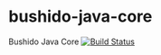 # bushido-java-core
Bushido Java Core 
[![Build Status](https://travis-ci.org/bushidowallet/bushido-java-core.svg?branch=master)](https://travis-ci.org/bushidowallet/bushido-java-core)